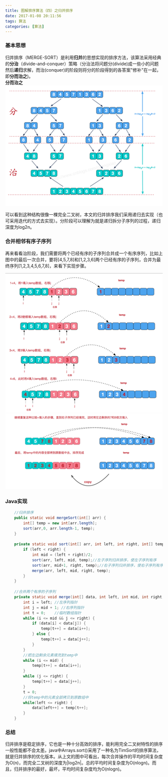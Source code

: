 ```yaml
---
title: 图解排序算法（四）之归并排序 
date: 2017-01-08 20:11:56
tags: 算法
categories: [算法]
---
```



### 基本思想

归并排序（MERGE-SORT）是利用**归并**的思想实现的排序方法，该算法采用经典的**分治**（divide-and-conquer）策略（分治法将问题分(divide)成一些小的问题然后**递归**求解，而治(conquer)的阶段则将分的阶段得到的各答案"修补"在一起，即**分而治之**)。  
**分而治之**
<img src="/img/201701/mergeSort1.png" alt="merge sort png" style="width: 600px;">

可以看到这种结构很像一棵完全二叉树，本文的归并排序我们采用递归去实现（也可采用迭代的方式去实现）。分阶段可以理解为就是递归拆分子序列的过程，递归深度为log2n。

<!--more-->

### 合并相邻有序子序列

再来看看治阶段，我们需要将两个已经有序的子序列合并成一个有序序列，比如上图中的最后一次合并，要将[4,5,7,8]和[1,2,3,6]两个已经有序的子序列，合并为最终序列[1,2,3,4,5,6,7,8]，来看下实现步骤。

<img src="/img/201701/mergeSort2.png" alt="merge sort png" style="width: 600px;">

<img src="/img/201701/mergeSort3.png" alt="merge sort png" style="width: 600px;">

### Java实现

```java
    //归并排序
    public static void mergeSort(int[] arr) {
        int[] temp = new int[arr.length];
        sort(arr,0, arr.length-1, temp);
    }

    private static void sort(int[] arr, int left, int right, int[] temp) {
        if (left < right) {
            int mid = (left + right)/2;
            sort(arr, left, mid, temp);//左子序列归并排序，使左子序列有序
            sort(arr, mid+1, right, temp);//右子序列归并排序，使右子序列有序
            merge(arr, left, mid, right, temp);
        }
    }

    //合并两个有序的子序列
    private static void merge(int[] data, int left, int mid, int right, int[] temp) {
        int i = left; //左序列指针
        int j = mid + 1; //右序列指针
        int t = 0;    //临时数组指针
        while (i <= mid && j <= right) {
            if (data[i] < data[j]) {
                temp[t++] = data[i++];
            } else {
                temp[t++] = data[j++];
            }
        }
        //把左边剩余元素填充到temp中
        while (i <= mid) {
            temp[t++] = data[i++];
        }
        while (j <= right) {
            temp[t++] = data[j++];
        }
        t = 0;
        //将temp中的元素全部拷贝到原数组中
        while(left <= right) {
            data[left++] = temp[t++];
        }
    }
```

### 总结

归并排序是稳定排序，它也是一种十分高效的排序，能利用完全二叉树特性的排序一般性能都不会太差。java中Arrays.sort()采用了一种名为TimSort的排序算法，就是归并排序的优化版本。从上文的图中可看出，每次合并操作的平均时间复杂度为O(n)，而完全二叉树的深度为|log2n|。总的平均时间复杂度为O(nlogn)。而且，归并排序的最好，最坏，平均时间复杂度均为O(nlogn)。





